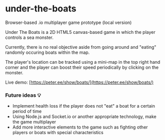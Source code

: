 # under-the-boats
Browser-based .io multiplayer game prototype (local version)

Under The Boats is a 2D HTML5 canvas-based game in which the player controls a sea monster.

Currently, there is no real objective aside from going around and "eating" randomly occuring boats within the map.

The player's location can be tracked using a mini-map in the top right hand corner and the player can boost their speed periodically by clicking on the monster.

Live demo: [https://peter.ee/show/boats/](https://peter.ee/show/boats/)

### Future ideas 💡

- Implement health loss if the player does not "eat" a boat for a certain period of time
- Using Node.js and Socket.io or another appropriate technology, make the game multiplayer
- Add more interactive elements to the game such as fighting other players or boats with special characteristics
